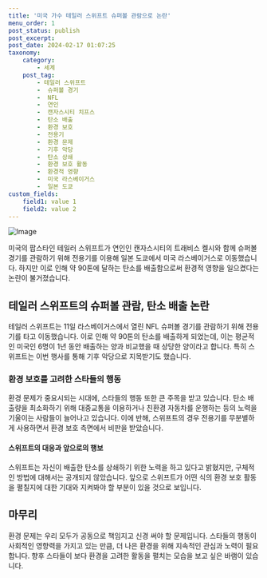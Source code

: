 ```yaml
---
title: '미국 가수 테일러 스위프트 슈퍼볼 관람으로 논란'
menu_order: 1
post_status: publish
post_excerpt: 
post_date: 2024-02-17 01:07:25
taxonomy:
    category:
        - 세계
    post_tag:
        - 테일러 스위프트
        -  슈퍼볼 경기
        -  NFL
        -  연인
        -  캔자스시티 치프스
        -  탄소 배출
        -  환경 보호
        -  전용기
        -  환경 문제
        -  기후 악당
        -  탄소 상쇄
        -  환경 보호 활동
        -  환경적 영향
        -  미국 라스베이거스
        -  일본 도쿄
custom_fields:
    field1: value 1
    field2: value 2
---
```


![Image](https://imgnews.pstatic.net/image/469/2024/02/13/0000785077_001_20240213135401611.jpg?type=w647)

미국의 팝스타인 테일러 스위프트가 연인인 캔자스시티의 트래비스 켈시와 함께 슈퍼볼 경기를 관람하기 위해 전용기를 이용해 일본 도쿄에서 미국 라스베이거스로 이동했습니다. 하지만 이로 인해 약 90톤에 달하는 탄소를 배출함으로써 환경적 영향을 일으켰다는 논란이 불거졌습니다.
## 테일러 스위프트의 슈퍼볼 관람, 탄소 배출 논란
테일러 스위프트는 11일 라스베이거스에서 열린 NFL 슈퍼볼 경기를 관람하기 위해 전용기를 타고 이동했습니다. 이로 인해 약 90톤의 탄소를 배출하게 되었는데, 이는 평균적인 미국인 6명이 1년 동안 배출하는 양과 비교했을 때 상당한 양이라고 합니다. 특히 스위프트는 이번 행사를 통해 기후 악당으로 지목받기도 했습니다.
### 환경 보호를 고려한 스타들의 행동
환경 문제가 중요시되는 시대에, 스타들의 행동 또한 큰 주목을 받고 있습니다. 탄소 배출량을 최소화하기 위해 대중교통을 이용하거나 친환경 자동차를 운행하는 등의 노력을 기울이는 사람들이 늘어나고 있습니다. 이에 반해, 스위프트의 경우 전용기를 무분별하게 사용하면서 환경 보호 측면에서 비판을 받았습니다.
#### 스위프트의 대응과 앞으로의 행보
스위프트는 자신이 배출한 탄소를 상쇄하기 위한 노력을 하고 있다고 밝혔지만, 구체적인 방법에 대해서는 공개되지 않았습니다. 앞으로 스위프트가 어떤 식의 환경 보호 활동을 펼칠지에 대한 기대와 지켜봐야 할 부분이 있을 것으로 보입니다.
## 마무리
환경 문제는 우리 모두가 공동으로 책임지고 신경 써야 할 문제입니다. 스타들의 행동이 사회적인 영향력을 가지고 있는 만큼, 더 나은 환경을 위해 지속적인 관심과 노력이 필요합니다. 향후 스타들이 보다 환경을 고려한 활동을 펼치는 모습을 보고 싶은 바램이 있습니다.
